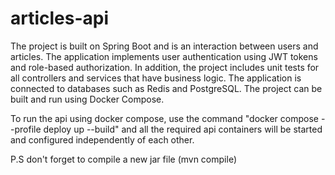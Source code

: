 # articles-api
The project is built on Spring Boot and is an interaction between users and articles. The application implements user authentication using JWT tokens and role-based authorization. In addition, the project includes unit tests for all controllers and services that have business logic. The application is connected to databases such as Redis and PostgreSQL. The project can be built and run using Docker Compose.

To run the api using docker compose, use the command "docker compose --profile deploy up --build" and all the required api containers will be started and configured independently of each other.

P.S don't forget to compile a new jar file (mvn compile)
